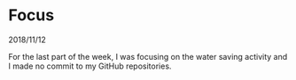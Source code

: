 # Focus
2018/11/12

For the last part of the week, I was focusing on the water saving activity and I made no commit to my GitHub repositories.